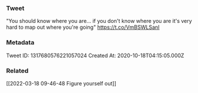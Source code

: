 ### Tweet
"You should know where you are... if you don't know where you are it's very hard to map out where you're going" https://t.co/VmBSWLSanI

### Metadata
Tweet ID: 1317680576221057024
Created At: 2020-10-18T04:15:05.000Z

### Related
[[2022-03-18 09-46-48 Figure yourself out]]


